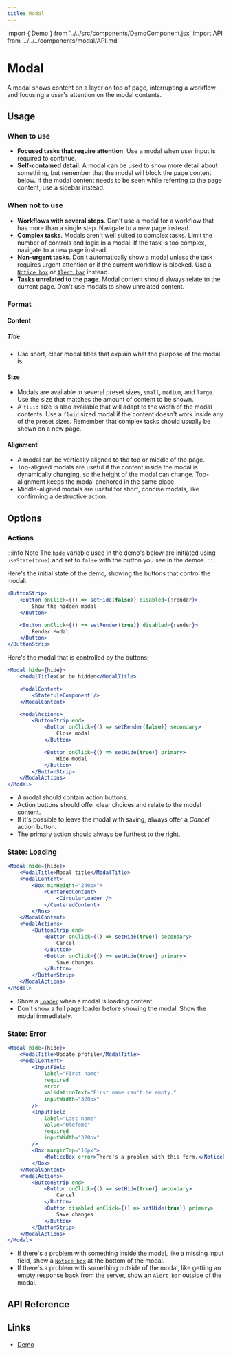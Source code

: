 ```yaml
---
title: Modal
---
```


import { Demo } from '../../src/components/DemoComponent.jsx'
import API from '../../../components/modal/API.md'

# Modal

A modal shows content on a layer on top of page, interrupting a workflow and focusing a user's attention on the modal contents.

<Demo
    path="modal--default-content"
    height="350px"
/>

## Usage

### When to use

-   **Focused tasks that require attention**. Use a modal when user input is required to continue.
-   **Self-contained detail**. A modal can be used to show more detail about something, but remember that the modal will block the page content below. If the modal content needs to be seen while referring to the page content, use a sidebar instead.

### When not to use

-   **Workflows with several steps**. Don't use a modal for a workflow that has more than a single step. Navigate to a new page instead.
-   **Complex tasks**. Modals aren't well suited to complex tasks. Limit the number of controls and logic in a modal. If the task is too complex, navigate to a new page instead.
-   **Non-urgent tasks**. Don't automatically show a modal unless the task requires urgent attention or if the current workflow is blocked. Use a [`Notice box`](notice-box.md) or [`Alert bar`](alertbar.md) instead.
-   **Tasks unrelated to the page**. Modal content should always relate to the current page. Don't use modals to show unrelated content.

### Format

#### Content

##### Title

-   Use short, clear modal titles that explain what the purpose of the modal is.

#### Size

-   Modals are available in several preset sizes, `small`, `medium`, and `large`. Use the size that matches the amount of content to be shown.
-   A `fluid` size is also available that will adapt to the width of the modal contents. Use a `fluid` sized modal if the content doesn't work inside any of the preset sizes. Remember that complex tasks should usually be shown on a new page.

#### Alignment

-   A modal can be vertically aligned to the top or middle of the page.
-   Top-aligned modals are useful if the content inside the modal is dynamically changing, so the height of the modal can change. Top-alignment keeps the modal anchored in the same place.
-   Middle-aligned modals are useful for short, concise modals, like confirming a destructive action.

## Options

### Actions

:::info Note
The `hide` variable used in the demo's below are initiated using `useState(true)` and set to `false` with the button you see in the demos.
:::

<Demo
    path="modal--modal-that-hides-with-stateful-componens"
    height="400px"
/>

Here's the initial state of the demo, showing the buttons that control the modal:

```jsx
<ButtonStrip>
    <Button onClick={() => setHide(false)} disabled={!render}>
        Show the hidden modal
    </Button>

    <Button onClick={() => setRender(true)} disabled={render}>
        Render Modal
    </Button>
</ButtonStrip>
```

Here's the modal that is controlled by the buttons:

```jsx
<Modal hide={hide}>
    <ModalTitle>Can be hidden</ModalTitle>

    <ModalContent>
        <StatefuleComponent />
    </ModalContent>

    <ModalActions>
        <ButtonStrip end>
            <Button onClick={() => setRender(false)} secondary>
                Close modal
            </Button>

            <Button onClick={() => setHide(true)} primary>
                Hide modal
            </Button>
        </ButtonStrip>
    </ModalActions>
</Modal>
```

-   A modal should contain action buttons.
-   Action buttons should offer clear choices and relate to the modal content.
-   If it's possible to leave the modal with saving, always offer a _Cancel_ action button.
-   The primary action should always be furthest to the right.

### State: Loading

<Demo
    path="modal--modal-with-loading-state"
    height="450px"
/>

```jsx
<Modal hide={hide}>
    <ModalTitle>Modal title</ModalTitle>
    <ModalContent>
        <Box minHeight="240px">
            <CenteredContent>
                <CircularLoader />
            </CenteredContent>
        </Box>
    </ModalContent>
    <ModalActions>
        <ButtonStrip end>
            <Button onClick={() => setHide(true)} secondary>
                Cancel
            </Button>
            <Button onClick={() => setHide(true)} primary>
                Save changes
            </Button>
        </ButtonStrip>
    </ModalActions>
</Modal>
```

-   Show a [`Loader`](loading.md) when a modal is loading content.
-   Don't show a full page loader before showing the modal. Show the modal immediately.

### State: Error

<Demo
    path="modal--modal-with-error-state"
    height="550px"
/>

```jsx
<Modal hide={hide}>
    <ModalTitle>Update profile</ModalTitle>
    <ModalContent>
        <InputField
            label="First name"
            required
            error
            validationText="First name can't be empty."
            inputWidth="320px"
        />
        <InputField
            label="Last name"
            value="Olefeme"
            required
            inputWidth="320px"
        />
        <Box marginTop="16px">
            <NoticeBox error>There's a problem with this form.</NoticeBox>
        </Box>
    </ModalContent>
    <ModalActions>
        <ButtonStrip end>
            <Button onClick={() => setHide(true)} secondary>
                Cancel
            </Button>
            <Button disabled onClick={() => setHide(true)} primary>
                Save changes
            </Button>
        </ButtonStrip>
    </ModalActions>
</Modal>
```

-   If there's a problem with something inside the modal, like a missing input field, show a [`Notice box`](notice-box.md) at the bottom of the modal.
-   If there's a problem with something outside of the modal, like getting an empty response back from the server, show an [`Alert bar`](alertbar.md) outside of the modal.

## API Reference

<API />

## Links

-   <a href="/demo/?path=/story/modal--default-content" target="_blank">Demo</a>
